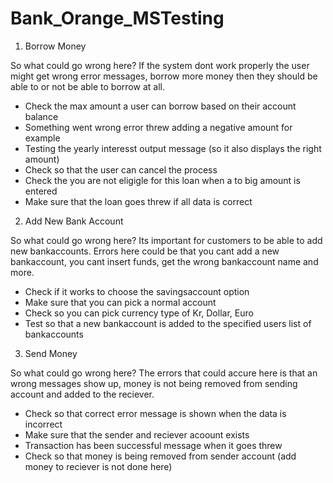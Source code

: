 # Bank_Orange_MSTesting

1. Borrow Money

So what could go wrong here? 
If the system dont work properly the user might get wrong error messages, borrow more money then they should be able to or not be able to borrow at all.

* Check the max amount a user can borrow based on their account balance
* Something went wrong error threw adding a negative amount for example
* Testing the yearly interesst output message (so it also displays the right amount)
* Check so that the user can cancel the process
* Check the you are not eligigle for this loan when a to big amount is entered
* Make sure that the loan goes threw if all data is correct

2. Add New Bank Account

So what could go wrong here?
Its important for customers to be able to add new bankaccounts. Errors here could be that you cant add a new bankaccount, you cant insert funds, get the wrong bankaccount name and more.

* Check if it works to choose the savingsaccount option
* Make sure that you can pick a normal account
* Check so you can pick currency type of Kr, Dollar, Euro
* Test so that a new bankaccount is added to the specified users list of bankaccounts

3. Send Money

So what could go wrong here? 
The errors that could accure here is that an wrong messages show up, money is not being removed from sending account and added to the reciever. 

* Check so that correct error message is shown when the data is incorrect
* Make sure that the sender and reciever acoount exists
* Transaction has been successful message when it goes threw
* Check so that money is being removed from sender account (add money to reciever is not done here)


